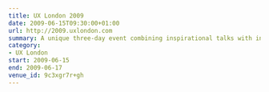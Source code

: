 ```yaml
---
title: UX London 2009
date: 2009-06-15T09:30:00+01:00
url: http://2009.uxlondon.com
summary: A unique three-day event combining inspirational talks with in-depth workshops presented by some of the industry’s biggest names.
category:
- UX London
start: 2009-06-15
end: 2009-06-17
venue_id: 9c3xgr7r+gh
---
```

